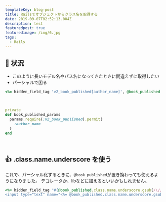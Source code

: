 ```yaml
---
templateKey: blog-post
title: Railsでオブジェクトからクラス名を取得する
date: 2019-09-07T02:52:13.004Z
description: test
featuredpost: true
featuredimage: /img/6.jpg
tags:
  - Rails
---
```


## 🤔 状況
- このように長いモデル名やパス名になってきたときに間違えずに取得したい
- パーシャルで困る
​
```ruby
<%= hidden_field_tag 'v2_book_published[author_name]', @book_published.author_name %>
```
​
```ruby:v2/book_published_controller.rb
private
def book_published_params
  params.require(:v2_book_published).permit(
    :author_name
  )
end
```
​
## 👍 .class.name.underscore を使う

これで、パーシャル化するときに、`@book_published`が置き換わっても使えるようになりました。
デコレータか、libなどに加えるといいかもしれません。
​
```ruby
<%= hidden_field_tag "#{@book_published.class.name.underscore.gsub(/\//, '_')}[author_name]", @book_published.author_name %>
<input type="text" name="<%= @book_published.class.name.underscore.gsub(/\//, '_') %>"[description] %>
```
